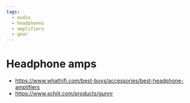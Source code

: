 ```yaml
---
tags:
  - audio
  - headphones
  - amplifiers
  - gear
---
```


# Headphone amps

- https://www.whathifi.com/best-buys/accessories/best-headphone-amplifiers
- https://www.schiit.com/products/gunnr

